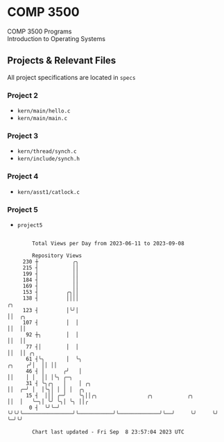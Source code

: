 # COMP 3500
COMP 3500 Programs  
Introduction to Operating Systems  
## Projects & Relevant Files
All project specifications are located in `specs`
### Project 2
- `kern/main/hello.c`
- `kern/main/main.c`
### Project 3
- `kern/thread/synch.c`
- `kern/include/synch.h`
### Project 4
- `kern/asst1/catlock.c`
### Project 5
- `project5`

```

        Total Views per Day from 2023-06-11 to 2023-09-08

        Repository Views
     230 ┼           ╭╮
     215 ┤           ││
     199 ┤           ││
     184 ┤           ││
     169 ┤           ││
     153 ┤         ╭╮││
     138 ┤         ││││                                                         ╭╮
     123 ┤         │╰╯│                                                         ││  ╭╮
     107 ┤         │  │                                                         ││  ││
      92 ┼╮        │  │                                                         ││  ││
      77 ┤│        │  │                                                         ││  ││ ╭╮
      61 ┤╰╮       │  ╰╮                                                 ╭╮    ╭╯│  ││ ││
      46 ┤ │      ╭╯   │                                                 ││    │ │  ││ │╰╮ ╭─╮
      31 ┤ ╰╮╭╮   │    │ ╭╮                                              ││  ╭─╯ │  │╰╮│ │ │ │  ╭╮
      15 ┤  │││ ╭─╯    ╰╮││╭╮                ╭╮           ╭╮             ││  │   ╰─╮│ ╰╯ ╰╮│ ╰╮ ││╭
       0 ┤  ╰╯╰─╯       ╰╯╰╯╰────────────────╯╰───────────╯╰─────────────╯╰──╯     ╰╯     ╰╯  ╰─╯╰╯

        Chart last updated - Fri Sep  8 23:57:04 2023 UTC
        
```
